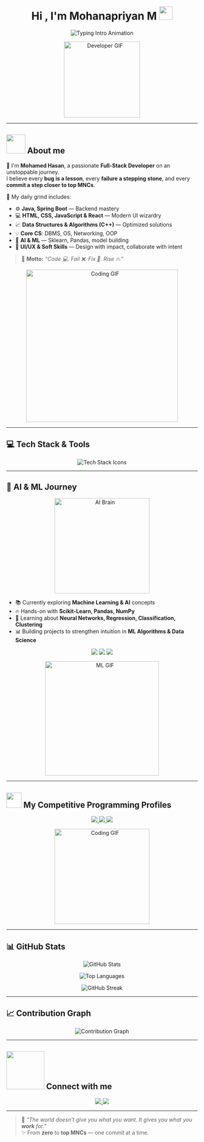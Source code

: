 <h1 align="center">Hi , I'm Mohanapriyan M <img src="https://media.giphy.com/media/hvRJCLFzcasrR4ia7z/giphy.gif" width="35"></h1>

<p align="center">
  <img src="https://readme-typing-svg.herokuapp.com?font=Fira+Code&duration=2500&pause=800&color=36BCF7&center=true&vCenter=true&width=500&lines=Full+Stack+Developer;Java+Spring+Boot+Warrior;DSA+%7C+AI+%7C+ML+Explorer;Building+%26+Breaking+Code;From+Zero+to+Top+MNCs" alt="Typing Intro Animation" />
</p>

<p align="center">
  <img src="https://media.giphy.com/media/WUlplcMpOCEmTGBtBW/giphy.gif" width="200px" alt="Developer GIF"/>
</p>

---

## <picture><img src = "https://github.com/7oSkaaa/7oSkaaa/blob/main/Images/about_me.gif?raw=true" width = 50px></picture> About me

🌟 I'm **Mohamed Hasan**, a passionate **Full-Stack Developer** on an unstoppable journey.  
I believe every **bug is a lesson**, every **failure a stepping stone**, and every **commit a step closer to top MNCs**.  

📌 My daily grind includes:  
- ⚙️ **Java, Spring Boot** — Backend mastery  
- 💻 **HTML, CSS, JavaScript & React** — Modern UI wizardry  
- 📈 **Data Structures & Algorithms (C++)** — Optimized solutions  
- 💡 **Core CS**: DBMS, OS, Networking, OOP  
- 🤖 **AI & ML** — Sklearn, Pandas, model building  
- 🎨 **UI/UX & Soft Skills** — Design with impact, collaborate with intent  

> 🚀 **Motto:** *“Code 💻. Fail ❌. Fix 🔧. Rise 🔥.”*  

<p align="center">
  <img src="https://media.giphy.com/media/du3J3cXyzhj75IOgvA/giphy.gif" width="400px" alt="Coding GIF" />
</p>

---

## 💻 Tech Stack & Tools  

<p align="center">
  <img src="https://skillicons.dev/icons?i=java,spring,cpp,python,html,css,js,react,mysql,git,github,linux,vscode,eclipse,pycharm&perline=8" alt="Tech Stack Icons"/>
</p>

---

## 🤖 AI & ML Journey  

<p align="center">
  <img src="https://media.giphy.com/media/WtTnAfZn6aVJfBzlN3/giphy.gif" width="250px" alt="AI Brain"/>
</p>

- 📚 Currently exploring **Machine Learning & AI** concepts  
- 🔥 Hands-on with **Scikit-Learn, Pandas, NumPy**  
- 🧠 Learning about **Neural Networks, Regression, Classification, Clustering**  
- 📊 Building projects to strengthen intuition in **ML Algorithms & Data Science**  

<p align="center">
  <img src="https://img.shields.io/badge/AI%2FML-Learner-blueviolet?style=for-the-badge&logo=tensorflow&logoColor=white"/>
  <img src="https://img.shields.io/badge/Deep%20Learning-In%20Progress-orange?style=for-the-badge&logo=pytorch&logoColor=white"/>
  <img src="https://img.shields.io/badge/Data%20Science-Explorer-brightgreen?style=for-the-badge&logo=anaconda&logoColor=white"/>
</p>

<p align="center">
  <img src="https://media.giphy.com/media/f3iwJFOVOwuy7K6FFw/giphy.gif" width="300px" alt="ML GIF"/>
</p>

---
## <picture> <img src="https://github.com/7oSkaaa/7oSkaaa/blob/main/Images/competitive_programming_profile.png?raw=true" width=40> </picture> My Competitive Programming Profiles

<p align="center">
  <a href="https://leetcode.com/u/mohamedhasan8403/">
    <img src="https://img.shields.io/badge/LeetCode-FFA116?style=for-the-badge&logo=leetcode&logoColor=white"/>
  </a>
  <a href="https://www.hackerrank.com/profile/hm0401234">
    <img src="https://img.shields.io/badge/HackerRank-2EC866?style=for-the-badge&logo=hackerrank&logoColor=white"/>
  </a>
  <a href="https://www.geeksforgeeks.org/user/mohamedhank84/">
    <img src="https://img.shields.io/badge/GeeksforGeeks-0F9D58?style=for-the-badge&logo=geeksforgeeks&logoColor=white"/>
  </a>
</p>

<p align="center">
  <img src="https://media.giphy.com/media/LmNwrBhejkK9EFP504/giphy.gif" width="250px" alt="Coding GIF"/>
</p>

---

## 📊 GitHub Stats  

<p align="center">
  <img src="https://github-readme-stats.vercel.app/api?username=mohamedhasan-coder&show_icons=true&theme=tokyonight&count_private=true" alt="GitHub Stats" />
</p>

<p align="center">
  <img src="https://github-readme-stats.vercel.app/api/top-langs/?username=mohamedhasan-coder&layout=compact&theme=tokyonight" alt="Top Languages"/>
</p>

<p align="center">
  <img src="https://github-readme-streak-stats.herokuapp.com?user=mohamedhasan-coder&theme=tokyonight&hide_border=true" alt="GitHub Streak"/>
</p>

---

## 📈 Contribution Graph  

<p align="center">
  <img src="https://github-readme-activity-graph.vercel.app/graph?username=mohamedhasan-coder&theme=react-dark&hide_border=true&bg_color=0d1117&line=36BCF7&point=FFFFFF" alt="Contribution Graph"/>
</p>

---

## <picture> <img src="https://github.com/7oSkaaa/7oSkaaa/blob/main/Images/Connect-with-me.gif?raw=true" width="100px"> </picture> Connect with me

<p align="center">
  <a href="mailto:mohamedhasan8403@gmail.com">
    <img src="https://img.shields.io/badge/Gmail-D14836?style=for-the-badge&logo=gmail&logoColor=white"/>
  </a>
  <a href="https://linkedin.com/in/mohamedhasan8403">
    <img src="https://img.shields.io/badge/LinkedIn-0A66C2?style=for-the-badge&logo=linkedin&logoColor=white"/>
  </a>
</p>

---

> 💬 *“The world doesn’t give you what you want. It gives you what you **work** for.”*  
> ✨ From **zero** to **top MNCs** — one commit at a time.  
